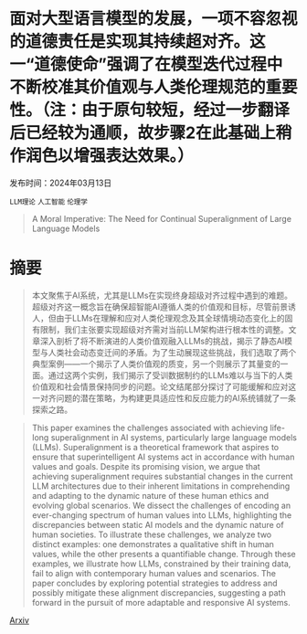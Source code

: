 # 面对大型语言模型的发展，一项不容忽视的道德责任是实现其持续超对齐。这一“道德使命”强调了在模型迭代过程中不断校准其价值观与人类伦理规范的重要性。（注：由于原句较短，经过一步翻译后已经较为通顺，故步骤2在此基础上稍作润色以增强表达效果。）

发布时间：2024年03月13日

`LLM理论` `人工智能` `伦理学`

> A Moral Imperative: The Need for Continual Superalignment of Large Language Models

# 摘要

> 本文聚焦于AI系统，尤其是LLMs在实现终身超级对齐过程中遇到的难题。超级对齐这一概念旨在确保超智能AI遵循人类的价值观和目标，尽管前景诱人，但由于LLMs在理解和应对人类伦理观念及其全球情境动态变化上的固有限制，我们主张要实现超级对齐需对当前LLM架构进行根本性的调整。文章深入剖析了将不断演进的人类价值观融入LLMs的挑战，揭示了静态AI模型与人类社会动态变迁间的矛盾。为了生动展现这些挑战，我们选取了两个典型案例——一个揭示了人类价值观的质变，另一个则展示了其量变的一面。通过这两个实例，我们揭示了受训数据制约的LLMs难以与当下的人类价值观和社会情景保持同步的问题。论文结尾部分探讨了可能缓解和应对这一对齐问题的潜在策略，为构建更具适应性和反应能力的AI系统铺就了一条探索之路。

> This paper examines the challenges associated with achieving life-long superalignment in AI systems, particularly large language models (LLMs). Superalignment is a theoretical framework that aspires to ensure that superintelligent AI systems act in accordance with human values and goals. Despite its promising vision, we argue that achieving superalignment requires substantial changes in the current LLM architectures due to their inherent limitations in comprehending and adapting to the dynamic nature of these human ethics and evolving global scenarios. We dissect the challenges of encoding an ever-changing spectrum of human values into LLMs, highlighting the discrepancies between static AI models and the dynamic nature of human societies. To illustrate these challenges, we analyze two distinct examples: one demonstrates a qualitative shift in human values, while the other presents a quantifiable change. Through these examples, we illustrate how LLMs, constrained by their training data, fail to align with contemporary human values and scenarios. The paper concludes by exploring potential strategies to address and possibly mitigate these alignment discrepancies, suggesting a path forward in the pursuit of more adaptable and responsive AI systems.

[Arxiv](https://arxiv.org/abs/2403.14683)
